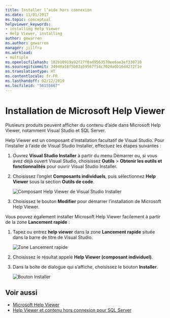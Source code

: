 ```yaml
---
title: Installer l’aide hors connexion
ms.date: 11/01/2017
ms.topic: conceptual
helpviewer_keywords:
- installing Help Viewer
- Help Viewer, installing
author: gewarren
ms.author: gewarren
manager: jillfra
ms.workload:
- multiple
ms.openlocfilehash: 182b10919a92f27f8ad9563570ee6ae3ef330710
ms.sourcegitcommit: 34940a18f5b03a59567f54c7024a0b16d4272f1e
ms.translationtype: HT
ms.contentlocale: fr-FR
ms.lasthandoff: 02/12/2019
ms.locfileid: "56155667"
---
```

# <a name="microsoft-help-viewer-installation"></a>Installation de Microsoft Help Viewer

Plusieurs produits peuvent afficher du contenu d’aide dans Microsoft Help Viewer, notamment Visual Studio et SQL Server.

Help Viewer est un composant d’installation facultatif de Visual Studio. Pour l’installer à l’aide de Visual Studio Installer, effectuez les étapes suivantes :

1. Ouvrez **Visual Studio Installer** à partir du menu Démarrer ou, si vous avez déjà ouvert Visual Studio, choisissez **Outils** > **Obtenir les outils et fonctionnalités** pour ouvrir Visual Studio Installer.

1. Choisissez l’onglet **Composants individuels**, puis sélectionnez **Help Viewer** sous la section **Outils de code**.

   ![Composant Help Viewer de Visual Studio Installer](media/installation/vs-installer.png)

1. Choisissez le bouton **Modifier** pour démarrer l’installation de Microsoft Help Viewer.

Vous pouvez également installer Microsoft Help Viewer facilement à partir de la zone **Lancement rapide** :

1. Tapez ou entrez **help viewer** dans la zone **Lancement rapide** située dans la barre de titre de Visual Studio.

   ![Zone Lancement rapide](media/installation/quick-launch.png)

1. Choisissez le résultat appelé **Help Viewer (composant individuel)**.

1. Dans la boîte de dialogue qui s’affiche, choisissez le bouton **Installer**.

   ![Bouton Installer](media/installation/install.png)

## <a name="see-also"></a>Voir aussi

- [Microsoft Help Viewer](../help-viewer/overview.md)
- [Help Viewer et contenu hors connexion pour SQL Server](/sql/sql-server/sql-server-help-installation)